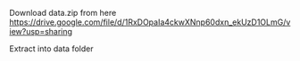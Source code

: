 Download data.zip from here
https://drive.google.com/file/d/1RxDOpaIa4ckwXNnp60dxn_ekUzD1OLmG/view?usp=sharing

Extract into data folder 
